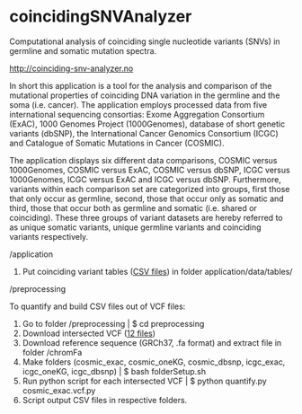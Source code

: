 # coincidingSNVAnalyzer

Computational analysis of coinciding single nucleotide variants (SNVs) in germline and somatic mutation spectra.

http://coinciding-snv-analyzer.no

In short this application is a tool for the analysis and comparison of the mutational properties of coinciding DNA variation in the germline and the soma (i.e. cancer). The application employs processed data from five international sequencing consortias: Exome Aggregation Consortium (ExAC), 1000 Genomes Project (1000Genomes), database of short genetic variants (dbSNP), the International Cancer Genomics Consortium (ICGC) and Catalogue of Somatic Mutations in Cancer (COSMIC).

The application displays six different data comparisons, COSMIC versus 1000Genomes, COSMIC versus ExAC, COSMIC versus dbSNP, ICGC versus 1000Genomes, ICGC versus ExAC and ICGC versus dbSNP. Furthermore, variants within each comparison set are categorized into groups, first those that only occur as germline, second, those that occur only as somatic and third, those that occur both as germline and somatic (i.e. shared or coinciding). These three groups of variant datasets are hereby referred to as unique somatic variants, unique germline variants and coinciding variants respectively. 


/application

1. Put coinciding variant tables ([CSV files](https://drive.google.com/drive/folders/0B6GfJ6vekOM9QnJSRFVDVmZyODA?usp=sharing)) in folder application/data/tables/

/preprocessing

To quantify and build CSV files out of VCF files:
1. Go to folder /preprocessing | $ cd preprocessing
2. Download intersected VCF ([12 files](https://drive.google.com/drive/folders/0B6GfJ6vekOM9SVU4TlJvbzRQYms?usp=sharing))  
3. Download reference sequence (GRCh37, .fa format) and extract file in folder /chromFa  
4. Make folders (cosmic_exac, cosmic_oneKG, cosmic_dbsnp, icgc_exac, icgc_oneKG, icgc_dbsnp) | $ bash folderSetup.sh
5. Run python script for each intersected VCF | $ python quantify.py cosmic_exac.vcf.py 
6. Script output CSV files in respective folders.





